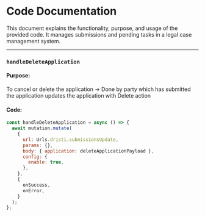 # Code Documentation

This document explains the functionality, purpose, and usage of the provided code. It manages submissions and pending tasks in a legal case management system.

---

### `handleDeleteApplication`

#### Purpose:

To cancel or delete the application -> Done by party which has submitted the application
updates the application with Delete action

#### Code:

```javascript
const handleDeleteApplication = async () => {
  await mutation.mutate(
    {
      url: Urls.dristi.submissionsUpdate,
      params: {},
      body: { application: deleteApplicationPayload },
      config: {
        enable: true,
      },
    },
    {
      onSuccess,
      onError,
    }
  );
};
```
